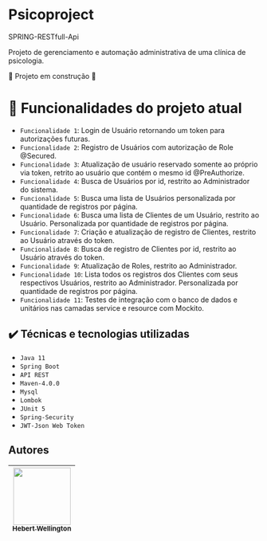 # Psicoproject
SPRING-RESTfull-Api


Projeto de gerenciamento e automação administrativa de uma clínica de psicologia.

:construction: Projeto em construção :construction:

# :hammer: Funcionalidades do projeto atual

- `Funcionalidade 1`: Login de Usuário retornando um token para autorizações futuras.
- `Funcionalidade 2`: Registro de Usuários com autorização de Role @Secured.
- `Funcionalidade 3`: Atualização de usuário reservado somente ao próprio via token, retrito ao usuário que contém o mesmo id @PreAuthorize.
- `Funcionalidade 4`: Busca de Usuários por id, restrito ao Administrador do sistema.
- `Funcionalidade 5`: Busca uma lista de Usuários personalizada por quantidade de registros por página.
- `Funcionalidade 6`: Busca uma lista de Clientes de um Usuário, restrito ao Usuário. Personalizada por quantidade de registros por página.
- `Funcionalidade 7`: Criação e atualização de registro de Clientes, restrito ao Usuário através do token.
- `Funcionalidade 8`: Busca de registro de Clientes por id, restrito ao Usuário através do token.
- `Funcionalidade 9`: Atualização de Roles, restrito ao Administrador.
- `Funcionalidade 10`: Lista todos os registros dos Clientes com seus respectivos Usuários, restrito ao Administrador. Personalizada por quantidade de registros por página.
- `Funcionalidade 11`: Testes de integração com o banco de dados e unitários nas camadas service e resource com Mockito.


## ✔️ Técnicas e tecnologias utilizadas

- ``Java 11``
- ``Spring Boot``
- ``API REST``
- ``Maven-4.0.0``
- ``Mysql``
- ``Lombok``
- ``JUnit 5``
- ``Spring-Security``
- ``JWT-Json Web Token``


## Autores

| [<img src="https://avatars.githubusercontent.com/u/72111388?v=4" width=115><br><sub>Hebert Wellington</sub>](https://github.com/hebertwellington) |
| :---: |
